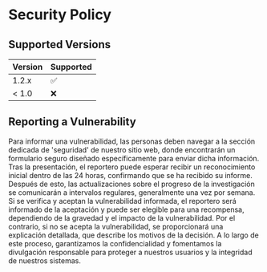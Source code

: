 # Security Policy

## Supported Versions

| Version | Supported          |
| ------- | ------------------ |
| 1.2.x   | :white_check_mark: |
| < 1.0   | :x:                |

## Reporting a Vulnerability

Para informar una vulnerabilidad, las personas deben navegar a la sección dedicada de 'seguridad' de nuestro sitio web, donde encontrarán un formulario seguro diseñado específicamente para enviar dicha información. Tras la presentación, el reportero puede esperar recibir un reconocimiento inicial dentro de las 24 horas, confirmando que se ha recibido su informe.
Después de esto, las actualizaciones sobre el progreso de la investigación se comunicarán a intervalos regulares, generalmente una vez por semana. Si se verifica y aceptan la vulnerabilidad informada, el reportero será informado de la aceptación y puede ser elegible para una recompensa, dependiendo de la gravedad y el impacto de la vulnerabilidad.
Por el contrario, si no se acepta la vulnerabilidad, se proporcionará una explicación detallada, que describe los motivos de la decisión. A lo largo de este proceso, garantizamos la confidencialidad y fomentamos la divulgación responsable para proteger a nuestros usuarios y la integridad de nuestros sistemas.
